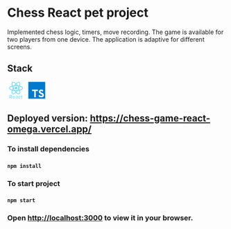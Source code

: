# Chess React pet project
Implemented chess logic, timers, move recording. The game is available for two players from one device. The application is adaptive for different screens.

## Stack

<p>
    <a href="https://reactjs.org/"><img src="https://github.com/devicons/devicon/blob/master/icons/react/react-original-wordmark.svg" title="React" alt="React" width="40" height="40"/></a>&nbsp;
    <a href="https://www.typescriptlang.org/"><img src="https://github.com/devicons/devicon/blob/master/icons/typescript/typescript-original.svg" title="TypeScript"  alt="TypeScript" width="40" height="40"/></a>&nbsp;
</p>

## Deployed version: https://chess-game-react-omega.vercel.app/

### To install dependencies

#### `npm install`

### To start project

#### `npm start`

### Open [http://localhost:3000](http://localhost:3000) to view it in your browser.
